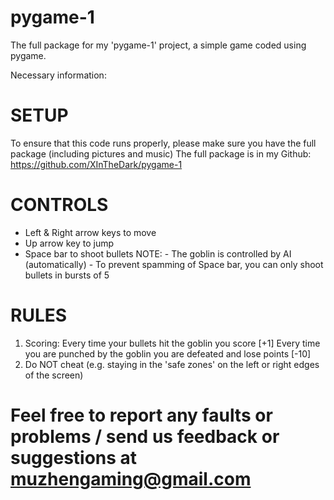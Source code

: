# pygame-1
The full package for my 'pygame-1' project, a simple game coded using pygame.

Necessary information:

# SETUP #
To ensure that this code runs properly, please make sure you have the full package (including pictures and music)
The full package is in my Github: https://github.com/XInTheDark/pygame-1
# CONTROLS #
- Left & Right arrow keys to move
- Up arrow key to jump
- Space bar to shoot bullets
NOTE: - The goblin is controlled by AI (automatically)
      - To prevent spamming of Space bar, you can only shoot bullets in bursts of 5

# RULES #
1. Scoring: Every time your bullets hit the goblin you score [+1]
            Every time you are punched by the goblin you are defeated and lose points [-10]
2. Do NOT cheat (e.g. staying in the 'safe zones' on the left or right edges of the screen)

# Feel free to report any faults or problems / send us feedback or suggestions at muzhengaming@gmail.com #
